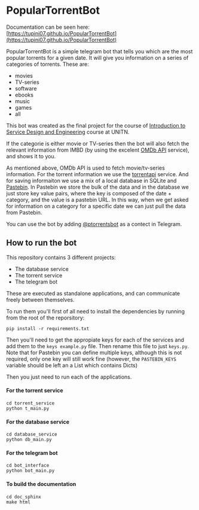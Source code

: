 # PopularTorrentBot

Documentation can be seen here: [https://tupini07.github.io/PopularTorrentBot](https://tupini07.github.io/PopularTorrentBot)

PopularTorrentBot is a simple telegram bot that tells you which are the most popular torrents for a given date. 
It will give you information on a series of categories of torrents. These are:

- movies
- TV-series
- software
- ebooks
- music
- games
- all

This bot was created as the final project for the course 
of [Introduction to Service Design and Engineering](https://sites.google.com/unitn.it/introsde2018-19) course at UNITN.

If the categorie is either movie or TV-series then the bot will also fetch the relevant 
information from IMBD (by using the excelent [OMDb API](http://www.omdbapi.com/) service), and shows it to you.

As mentioned above, OMDb API is used to fetch movie/tv-series information. For the torrent information we 
use the [torrentapi](https://torrentapi.org/apidocs_v2.txt) service. And for saving informaiton we use a mix of a 
local database in SQLite and [Pastebin](http://pastebin.com/). In Pastebin we store the bulk of the data 
and in the database we just store key value pairs, where the key is composed of the date + category, and the value 
is a pastebin URL. In this way, when we get asked for information on a category for a specific date we can just pull 
the data from Pastebin.

You can use the bot by adding [@ptorrentsbot](https://telegram.me/ptorrentsbot) as a contect in Telegram.


## How to run the bot

This repository contains 3 different projects:

- The database service
- The torrent service
- The telegram bot

These are executed as standalone applications, and can communicate freely between themselves. 

To run them you'll first of all need to install the dependencies by running from the root of the reporsitory:

```
pip install -r requirements.txt
```

Then you'll need to get the appropiate keys for each of the services and add them to the `keys example.py` file. Then rename 
this file to just `keys.py`. Note that for Pastebin you can define multiple keys, although this is not required, only 
one key will still work fine (however, the `PASTEBIN_KEYS` variable should be left an a List which contains Dicts)

Then you just need to run each of the applications. 

#### For the torrent service 

```
cd torrent_service
python t_main.py
```

#### For the database service

```
cd database_service
python db_main.py
```

#### For the telegram bot

```
cd bot_interface
python bot_main.py
```


#### To build the documentation

```
cd doc_sphinx
make html
```